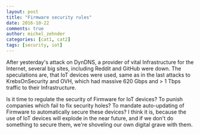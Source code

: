 ```yaml
---
layout: post
title: "Firmware security rules"
date: 2016-10-22
comments: true
author: michel_zehnder
categories: [cat1, cat2]
tags: [security, iot]
---
```


After yesterday's attack on DynDNS, a provider of vital Infrastructure for the Internet, several big sites, including Reddit and GitHub were down. The speculations are, that IoT devices were used, same as in the last attacks to KrebsOnSecurity and OVH, which had massive 620 Gbps and > 1 Tbps traffic to their Infrastructure.

Is it time to regulate the security of Firmware for IoT devices? To punish companies which fail to fix security holes? To mandate auto-updating of Firmware to automatically secure these devices? I think it is, because the use of IoT devices will explode in the near future, and if we don't do something to secure them, we're shoveling our own digital grave with them.